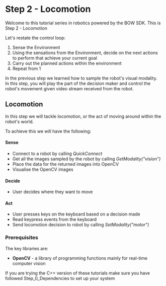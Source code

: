 # Step 2 - Locomotion

Welcome to this tutorial series in robotics powered by the BOW SDK. This is Step 2 - Locomotion

Let's restate the control loop:

1. Sense the Environment
2. Using the sensations from the Environment, decide on the next actions to perform that achieve your current goal
3. Carry out the planned actions within the environment
4. Repeat from 1

In the previous step we learned how to sample the robot's visual modality. In this step, you will play the part of
the decision maker and control the robot's movement given video stream received from the robot.

## Locomotion

In this step we will tackle locomotion, or the act of moving around within the robot's world.

To achieve this we will have the following:

#### Sense
- Connect to a robot by calling *QuickConnect*
- Get all the images sampled by the robot by calling *GetModality("vision")*
- Place the data for the returned images into OpenCV
- Visualise the OpenCV images

#### Decide

- User decides where they want to move

#### Act
- User presses keys on the keyboard based on a decision made
- Read keypress events from the keyboard
- Send locomotion decision to robot by calling *SetModality("motor")*

### Prerequisites
The key libraries are:
- **OpenCV** - a library of programming functions mainly for real-time computer vision

If you are trying the C++ version of these tutorials make sure you have followed Step_0_Dependencies to set up your system 